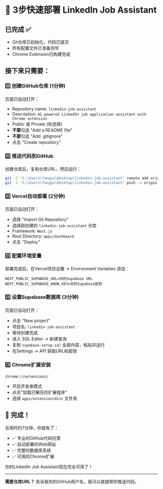 # 🚀 3步快速部署 LinkedIn Job Assistant

## 已完成 ✅
- Git仓库已初始化，代码已提交
- 所有配置文件已准备完毕
- Chrome Extension已构建完成

## 接下来只需要：

### 1️⃣ 创建GitHub仓库 (1分钟)
页面已自动打开：
- Repository name: `linkedin-job-assistant`
- Description: `AI-powered LinkedIn job application assistant with Chrome extension`
- Public 或 Private (你选择)
- **不要**勾选 "Add a README file"
- **不要**勾选 "Add .gitignore"
- 点击 "Create repository"

### 2️⃣ 推送代码到GitHub
创建仓库后，复制仓库URL，然后运行：
```bash
git -C "C:\Users\fangyu\Desktop\linkedin-job-assistant" remote add origin https://github.com/你的用户名/linkedin-job-assistant.git
git -C "C:\Users\fangyu\Desktop\linkedin-job-assistant" push -u origin main
```

### 3️⃣ Vercel自动部署 (2分钟)
页面已自动打开：
- 选择 "Import Git Repository"
- 选择刚创建的 `linkedin-job-assistant` 仓库
- Framework: `Next.js`
- Root Directory: `apps/dashboard`
- 点击 "Deploy"

### 4️⃣ 配置环境变量
部署完成后，在Vercel项目设置 → Environment Variables 添加：
```
NEXT_PUBLIC_SUPABASE_URL=你的Supabase URL
NEXT_PUBLIC_SUPABASE_ANON_KEY=你的Supabase密钥
```

### 5️⃣ 设置Supabase数据库 (3分钟)
页面已自动打开：
- 点击 "New project"
- 项目名: `linkedin-job-assistant` 
- 等待创建完成
- 进入 SQL Editor → 新建查询
- 复制 `supabase-setup.sql` 全部内容，粘贴并运行
- 在Settings → API 获取URL和密钥

### 6️⃣ Chrome扩展安装
```
chrome://extensions/
```
- 开启开发者模式
- 点击"加载已解压的扩展程序"
- 选择 `apps/extension/dist` 文件夹

## 🎉 完成！

总用时约7分钟，你就有了：
- ✅ 专业的GitHub代码托管
- ✅ 自动部署的Web网站
- ✅ 完整的数据库系统
- ✅ 可用的Chrome扩展

你的LinkedIn Job Assistant现在完全可用了！

---
**需要仓库URL？** 告诉我你的GitHub用户名，我可以直接帮你推送代码。